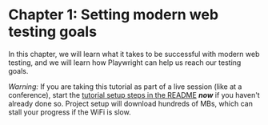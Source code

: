# Chapter 1: Setting modern web testing goals

In this chapter,
we will learn what it takes to be successful with modern web testing,
and we will learn how Playwright can help us reach our testing goals.

*Warning:*
If you are taking this tutorial as part of a live session (like at a conference),
start the [tutorial setup steps in the README](../README.md#tutorial-setup) ***now*** if you haven't already done so.
Project setup will download hundreds of MBs, which can stall your progress if the WiFi is slow.

